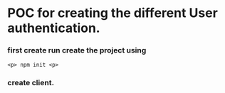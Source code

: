 # POC for creating the different User authentication.

### first create run create the project using 
    <p> npm init <p>

### create client.
    